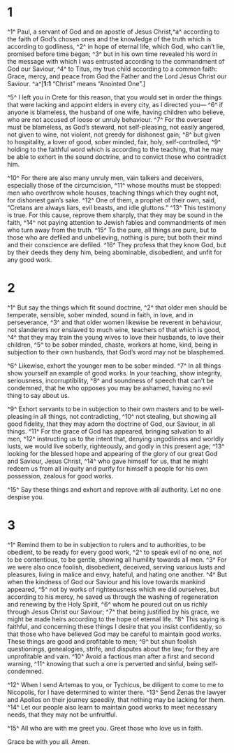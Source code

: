 # 1 
^1^ Paul, a servant of God and an apostle of Jesus Christ,^a^ according to the faith of God’s chosen ones and the knowledge of the truth which is according to godliness, ^2^ in hope of eternal life, which God, who can’t lie, promised before time began; ^3^ but in his own time revealed his word in the message with which I was entrusted according to the commandment of God our Saviour, ^4^ to Titus, my true child according to a common faith: Grace, mercy, and peace from God the Father and the Lord Jesus Christ our Saviour. 
^a^[**1:1** “Christ” means “Anointed One”.]

^5^ I left you in Crete for this reason, that you would set in order the things that were lacking and appoint elders in every city, as I directed you— ^6^ if anyone is blameless, the husband of one wife, having children who believe, who are not accused of loose or unruly behaviour. ^7^ For the overseer must be blameless, as God’s steward, not self-pleasing, not easily angered, not given to wine, not violent, not greedy for dishonest gain; ^8^ but given to hospitality, a lover of good, sober minded, fair, holy, self-controlled, ^9^ holding to the faithful word which is according to the teaching, that he may be able to exhort in the sound doctrine, and to convict those who contradict him. 

^10^ For there are also many unruly men, vain talkers and deceivers, especially those of the circumcision, ^11^ whose mouths must be stopped: men who overthrow whole houses, teaching things which they ought not, for dishonest gain’s sake. ^12^ One of them, a prophet of their own, said, “Cretans are always liars, evil beasts, and idle gluttons.” ^13^ This testimony is true. For this cause, reprove them sharply, that they may be sound in the faith, ^14^ not paying attention to Jewish fables and commandments of men who turn away from the truth. ^15^ To the pure, all things are pure, but to those who are defiled and unbelieving, nothing is pure; but both their mind and their conscience are defiled. ^16^ They profess that they know God, but by their deeds they deny him, being abominable, disobedient, and unfit for any good work. 

# 2 
^1^ But say the things which fit sound doctrine, ^2^ that older men should be temperate, sensible, sober minded, sound in faith, in love, and in perseverance, ^3^ and that older women likewise be reverent in behaviour, not slanderers nor enslaved to much wine, teachers of that which is good, ^4^ that they may train the young wives to love their husbands, to love their children, ^5^ to be sober minded, chaste, workers at home, kind, being in subjection to their own husbands, that God’s word may not be blasphemed. 

^6^ Likewise, exhort the younger men to be sober minded. ^7^ In all things show yourself an example of good works. In your teaching, show integrity, seriousness, incorruptibility, ^8^ and soundness of speech that can’t be condemned, that he who opposes you may be ashamed, having no evil thing to say about us. 

^9^ Exhort servants to be in subjection to their own masters and to be well-pleasing in all things, not contradicting, ^10^ not stealing, but showing all good fidelity, that they may adorn the doctrine of God, our Saviour, in all things. ^11^ For the grace of God has appeared, bringing salvation to all men, ^12^ instructing us to the intent that, denying ungodliness and worldly lusts, we would live soberly, righteously, and godly in this present age; ^13^ looking for the blessed hope and appearing of the glory of our great God and Saviour, Jesus Christ, ^14^ who gave himself for us, that he might redeem us from all iniquity and purify for himself a people for his own possession, zealous for good works. 

^15^ Say these things and exhort and reprove with all authority. Let no one despise you. 

# 3 
^1^ Remind them to be in subjection to rulers and to authorities, to be obedient, to be ready for every good work, ^2^ to speak evil of no one, not to be contentious, to be gentle, showing all humility towards all men. ^3^ For we were also once foolish, disobedient, deceived, serving various lusts and pleasures, living in malice and envy, hateful, and hating one another. ^4^ But when the kindness of God our Saviour and his love towards mankind appeared, ^5^ not by works of righteousness which we did ourselves, but according to his mercy, he saved us through the washing of regeneration and renewing by the Holy Spirit, ^6^ whom he poured out on us richly through Jesus Christ our Saviour; ^7^ that being justified by his grace, we might be made heirs according to the hope of eternal life. ^8^ This saying is faithful, and concerning these things I desire that you insist confidently, so that those who have believed God may be careful to maintain good works. These things are good and profitable to men; ^9^ but shun foolish questionings, genealogies, strife, and disputes about the law; for they are unprofitable and vain. ^10^ Avoid a factious man after a first and second warning, ^11^ knowing that such a one is perverted and sinful, being self-condemned. 

^12^ When I send Artemas to you, or Tychicus, be diligent to come to me to Nicopolis, for I have determined to winter there. ^13^ Send Zenas the lawyer and Apollos on their journey speedily, that nothing may be lacking for them. ^14^ Let our people also learn to maintain good works to meet necessary needs, that they may not be unfruitful. 

^15^ All who are with me greet you. Greet those who love us in faith. 

Grace be with you all. Amen. 